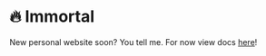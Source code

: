 # 🔥 Immortal

New personal website soon? You tell me. For now view docs [here](https://publish.obsidian.md/scottsus/)!
